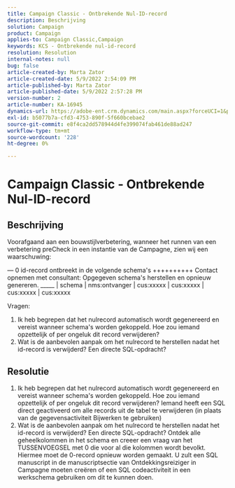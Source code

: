 ```yaml
---
title: Campaign Classic - Ontbrekende Nul-ID-record
description: Beschrijving
solution: Campaign
product: Campaign
applies-to: Campaign Classic,Campaign
keywords: KCS - Ontbrekende nul-id-record
resolution: Resolution
internal-notes: null
bug: false
article-created-by: Marta Zator
article-created-date: 5/9/2022 2:54:09 PM
article-published-by: Marta Zator
article-published-date: 5/9/2022 2:57:28 PM
version-number: 2
article-number: KA-16945
dynamics-url: https://adobe-ent.crm.dynamics.com/main.aspx?forceUCI=1&pagetype=entityrecord&etn=knowledgearticle&id=7692b4e0-a7cf-ec11-a7b5-0022480a8e40
exl-id: b5077b7a-cfd3-4753-890f-5f660bcebae2
source-git-commit: e8f4ca2dd578944d4fe399074fab461de88ad247
workflow-type: tm+mt
source-wordcount: '228'
ht-degree: 0%

---
```


# Campaign Classic - Ontbrekende Nul-ID-record

## Beschrijving


Voorafgaand aan een bouwstijlverbetering, wanneer het runnen van een verbetering preCheck in een instantie van de Campagne, zien wij een waarschuwing:

— 0 id-record ontbreekt in de volgende schema&#39;s ++++++++++ Contact opnemen met consultant: Opgegeven schema&#39;s herstellen en opnieuw genereren.
_____ | schema | nms:ontvanger | cus:xxxxx | cus:xxxxx | cus:xxxxx | cus:xxxxx            
            

Vragen:

1. Ik heb begrepen dat het nulrecord automatisch wordt gegenereerd en vereist wanneer schema&#39;s worden gekoppeld. Hoe zou iemand opzettelijk of per ongeluk dit record verwijderen?
2. Wat is de aanbevolen aanpak om het nulrecord te herstellen nadat het id-record is verwijderd? Een directe SQL-opdracht?



## Resolutie


1. Ik heb begrepen dat het nulrecord automatisch wordt gegenereerd en vereist wanneer schema&#39;s worden gekoppeld. Hoe zou iemand opzettelijk of per ongeluk dit record verwijderen? Iemand heeft een SQL direct geactiveerd om alle records uit de tabel te verwijderen (in plaats van de gegevensactiviteit Bijwerken te gebruiken)
2. Wat is de aanbevolen aanpak om het nulrecord te herstellen nadat het id-record is verwijderd? Een directe SQL-opdracht? Ontdek alle geheelkolommen in het schema en creeer een vraag van het TUSSENVOEGSEL met 0 die voor al die kolommen wordt bevolkt. Hiermee moet de 0-record opnieuw worden gemaakt. U zult een SQL manuscript in de manuscriptsectie van Ontdekkingsreiziger in Campagne moeten creëren of een SQL codeactiviteit in een werkschema gebruiken om dit te kunnen doen.
